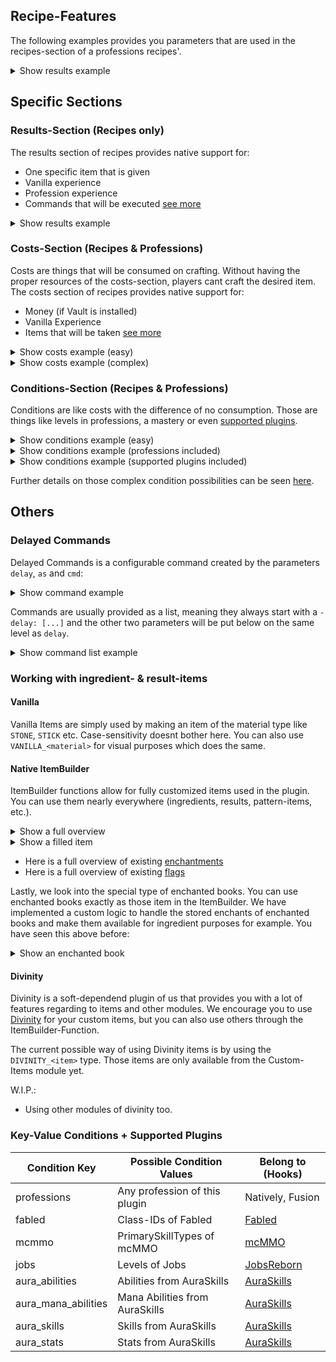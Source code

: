 ## Recipe-Features
The following examples provides you parameters that are used in the recipes-section of a professions recipes'.
<details>
    <summary>Show results example</summary>

```yaml
- name: <name> # How the recipe is internally called
  craftingTime: 5 # How long this item takes in seconds
  craftingLimit: 1 # How many times this recipe can be crafted by the player
  category: stone_weapons # Which category this item belongs to (only of category usage is active)
  hiding: # Hiding the recipe from the player by specific occurences
    noPermission: true # If the player has no permission to see this recipe
    noRank: true # If the player has not the rank of the conditions to see this recipe
    recipeLimitReached: true # If the player has reached the crafting limit of this recipe
  results: {...} # Shown below
  costs: {...} # Shown below
  conditions: {...} # Shown below
```

The hiding optionals are fully optional and can (and should!) be left blank if you dont wont them to override the global configuration. When using those values and global value of noPermission is set to `false`, all recipes will be hidden where a player has no permission. However, when you but noPermission on `true` in this recipe it means only this recipe is overriding this option.
By left blank we mean to really totally remove this entry from the recipes section.
</details>

## Specific Sections
### Results-Section (Recipes only)
The results section of recipes provides native support for:
- One specific item that is given
- Vanilla experience
- Profession experience
- Commands that will be executed [see more](#delayed-commands)

<details>
    <summary>Show results example</summary>

```yaml
results:
  vanillaExp: 0 # You get no vanilla experience
  item: CROSSBOW:1 # You get one crossbow
  professionExp: 25 # You get 25 profession experience
  commands: # You get a stick through a command
  - delay: 0
    as: PLAYER
    cmd: give {player} minecraft:stick 1
```
</details>

### Costs-Section (Recipes & Professions)
Costs are things that will be consumed on crafting. Without having the proper resources of the costs-section, players cant craft the desired item.
The costs section of recipes provides native support for:
- Money (if Vault is installed)
- Vanilla Experience
- Items that will be taken [see more](#working-with-ingredient--result-items)

<details>
    <summary>Show costs example (easy)</summary>

```yaml
costs:
    money: 15.0 # Crafting costs 15.0 money (using decimals is necessary!! 0 is also -> 0.0)
    exp: 3 # Crafting costs 3 vanilla experience
    items: # Crafting costs the following items
    - STICK:3
    - STRING:2
    - FLINT:2
```
</details>

<details>
    <summary>Show costs example (complex)</summary>

```yaml
costs:
    money: 15.0 # Crafting costs 15.0 money (using decimals is necessary!! 0 is also -> 0.0)
    exp: 3 # Crafting costs 3 vanilla experience
    items: # Crafting costs the following items
    - DIVINITY_cool_item:1 # 1 custom item from Divinity
    - STRING:2 # 2 Vanilla string
    - material: ENCHANTED_BOOK # An enchanted book with unbreaking 3
      amount: 1
      enchants:
        unbreaking: 3
    - material: STICK # An stick with sharpness 5 called 'Mighty Stick'
      amount: 1
      name: 'Mighty Stick'
      enchants:
        sharpness: 5
```
</details>

### Conditions-Section (Recipes & Professions)
Conditions are like costs with the difference of no consumption. 
Those are things like levels in professions, a mastery or even [supported plugins](#key-value-conditions--supported-plugins).

<details>
    <summary>Show conditions example (easy) </summary>

```yaml
    professionLevel: 15 # The profession level that needs to be achieved first (similar like under the professions-section below where you could modify the same, just for the current profession only)
    mastery: false # Rather this profession has to be mastered first
    rank: null # The rank that is used for the condition (Achievable through `craft.rank.<rank>` permissions)
    professions: {} # There are no profession conditions. (This has to be a '{}' if not used!)
```
</details>

<details>
    <summary>Show conditions example (professions included) </summary>

```yaml
    professionLevel: 0 # The profession level that needs to be achieved first (similar like under the professions-section below where you could modify the same, just for the current profession only)
    mastery: false # Rather this profession has to be mastered first
    rank: null # The rank that is used for the condition (Achievable through `craft.rank.<rank>` permissions)
    professions:
      armor_smithing: 5 # You additionally need to be armor_smithing level 5 or greater
      weapon_smithing: 15 # Here we replaced 'professionLevel' now
```
</details>

<details>
    <summary>Show conditions example (supported plugins included) </summary>

```yaml
    professionLevel: 0 # The profession level that needs to be achieved first (similar like under the professions-section below where you could modify the same, just for the current profession only)
    mastery: false # Rather this profession has to be mastered first
    rank: null # The rank that is used for the condition (Achievable through `craft.rank.<rank>` permissions)
    professions:
      armor_smithing: 5 # You additionally need to be armor_smithing level 5 or greater
      weapon_smithing: 15 # Here we replaced 'professionLevel' now
    mcmmo:
      archery: 50 # Need to have archery lvl 50 from mcMMO
    jobs:
      miner: 25 # Need to have miner lvl 25 from JobsReborn
    fabled:
      warrior: 5 # Need to have warrior lvl 5 from Fabled
    aura-ability:
        fireball: 3 # Need to have fireball lvl 3 from Aura-Ability
```
</details>

Further details on those complex condition possibilities can be seen [here](#key-value-conditions--supported-plugins).
## Others
### Delayed Commands
Delayed Commands is a configurable command created by the parameters `delay`, `as` and `cmd`:

<details>
    <summary>Show command example</summary>

```yaml
commands:
  - delay: 5 # 5 ticks delay
    as: console # The caster. Possible ones [PLAYER, CONSOLE]
    cmd: say Hello World! # The command that will be executed
```
</details>

Commands are usually provided as a list, meaning they always start 
with a `- delay: [...]` and the other two parameters will be put below on the same level as `delay`.

<details>
    <summary>Show command list example</summary>

```yaml
commands:
  - delay: 5
    as: console
    cmd: say Hello World!
  - delay: 0
    as: console
    cmd: give {player} minecraft:stick 1
```
</details>

### Working with ingredient- & result-items
#### Vanilla
Vanilla Items are simply used by making an item of the material type like `STONE`, `STICK` etc. Case-sensitivity doesnt bother here.
You can also use `VANILLA_<material>` for visual purposes which does the same.

#### Native ItemBuilder
ItemBuilder functions allow for fully customized items used in the plugin. You can use them nearly everywhere (ingredients, results, pattern-items, etc.).

<details>
    <summary>Show a full overview</summary>

```yaml
<item>:
   material: OAK_SIGN # This is an oak sign
   amount: 1 # 1 items will be shown
   durability: 0 # It has 0 durability (can be changed on damagable items)
   unbreakable: false # It is breakable (or unbreakable if 'true')
   name: '§6Armor Smithing: §cLevel $<level>' # The name of the item
   lore: # The lore of the item
     - ' §7The recipes above can be crafted'
     - ' §7with the armor smithing profession.'
     - §8--------------------
     - ' §7You need level §a40 armor smithing'
     - ' §a& $500 to unlock its §7mastery.'
     - ' §7A mastery allows to craft new items.'
   flags: [] # Flags that are applied to the item
   enchants: {} # Enchants that are applied to the item
   data: null # (Probably some meta-data that is not defined yet)
```
</details>

<details>
    <summary>Show a filled item</summary>

```yaml
<item>:
   material: DIAMOND_BOOTS # This is an oak sign
   amount: 1 # 1 items will be shown
   durability: 40 # It has 49 durability
   unbreakable: true # It is unbrealable
   name: '&6Magic Booooots' # The name of the item (colorcodes work with & too.)
   lore: # The lore of the item
     - ' §7The recipes above can be crafted'
     - ' §7with the armor smithing profession.'
     - §8--------------------
     - ' §7You need level §a40 armor smithing'
     - ' §a& $500 to unlock its §7mastery.'
     - ' §7A mastery allows to craft new items.'
   flags: [] # Flags that are applied to the item
   enchants: # Enchants that are applied to the item
     sharpness: 5
     unbreaking: 3
```
</details>

- Here is a full overview of existing [enchantments](https://hub.spigotmc.org/javadocs/bukkit/org/bukkit/enchantments/Enchantment.html)
- Here is a full overview of existing [flags](https://hub.spigotmc.org/javadocs/bukkit/org/bukkit/inventory/ItemFlag.html)

Lastly, we look into the special type of enchanted books. 
You can use enchanted books exactly as those item in the ItemBuilder. 
We have implemented a custom logic to handle the stored enchants of enchanted books and make them available for ingredient purposes for example. 
You have seen this above before:

<details>
    <summary>Show an enchanted book</summary>

```yaml
# This is a list-entry from the ingredients in a recipe
- material: ENCHANTED_BOOK # This is the enchanted book
  amount: 3 # You need this item 3 times
  enchants: # Enchants of the book
    efficiency: 5
    unbreaking: 3
```
</details>

#### Divinity
Divinity is a soft-dependend plugin of us that provides you with a lot of features regarding to items and other modules.
We encourage you to use [Divinity](https://www.spigotmc.org/resources/divinity-custom-item-generator-by-magemonkey-studio-formerly-prorpgitems.99713/) for your custom items, but you can also use others through the ItemBuilder-Function.

The current possible way of using Divinity items is by using the `DIVINITY_<item>` type. Those items are only available from the Custom-Items module yet.

W.I.P.:
- Using other modules of divinity too.


### Key-Value Conditions + Supported Plugins
| Condition Key       | Possible Condition Values     | Belong to (Hooks)                                                                                                  |
|---------------------|-------------------------------|--------------------------------------------------------------------------------------------------------------------|
| professions         | Any profession of this plugin | Natively, Fusion                                                                                                   |
| fabled              | Class-IDs of Fabled           | [Fabled](https://www.spigotmc.org/resources/fabled-an-rpg-engine-by-magemonkey-studio-formerly-proskillapi.91913/) |
| mcmmo               | PrimarySkillTypes of mcMMO    | [mcMMO](https://www.spigotmc.org/resources/official-mcmmo-original-author-returns.64348/)                          |
| jobs                | Levels of Jobs                | [JobsReborn](https://www.spigotmc.org/resources/jobs-reborn.4216/)                                                 |
| aura_abilities      | Abilities from AuraSkills     | [AuraSkills](https://www.spigotmc.org/resources/auraskills.81069/)                                                 |
| aura_mana_abilities | Mana Abilities from AuraSkills| [AuraSkills](https://www.spigotmc.org/resources/auraskills.81069/)                                                 |
| aura_skills         | Skills from AuraSkills        | [AuraSkills](https://www.spigotmc.org/resources/auraskills.81069/)                                                 |
| aura_stats          | Stats from AuraSkills         | [AuraSkills](https://www.spigotmc.org/resources/auraskills.81069/)                                                 |